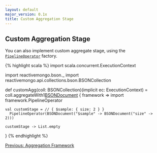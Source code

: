 ```yaml
---
layout: default
major_version: 0.1x
title: Custom Aggregation Stage
---
```


## Custom Aggregation Stage

You can also implement custom aggregate stage, using the [`PipelineOperator`](../../api/commands/AggregationFramework.html#PipelineOperator) factory.

{% highlight scala %}
import scala.concurrent.ExecutionContext

import reactivemongo.bson._
import reactivemongo.api.collections.bson.BSONCollection

def customAgg(coll: BSONCollection)(implicit ec: ExecutionContext) =
  coll.aggregateWith1[BSONDocument]() { framework =>
    import framework.PipelineOperator

    val customStage = // { $sample: { size: 2 } }
      PipelineOperator(BSONDocument("$sample" -> BSONDocument("size" -> 2)))

    customStage -> List.empty
  }
{% endhighlight %}

[Previous: Aggregation Framework](./aggregation.html)